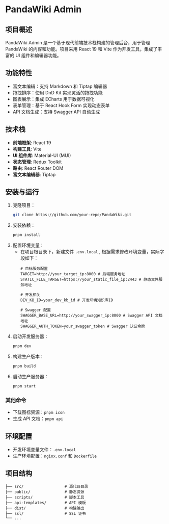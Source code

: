 # PandaWiki Admin

## 项目概述

PandaWiki Admin 是一个基于现代前端技术栈构建的管理后台，用于管理 PandaWiki 的内容和功能。项目采用 React 19 和 Vite 作为开发工具，集成了丰富的 UI 组件和编辑器功能。

## 功能特性

- 富文本编辑：支持 Markdown 和 Tiptap 编辑器
- 拖拽排序：使用 DnD Kit 实现灵活的拖拽功能
- 图表展示：集成 ECharts 用于数据可视化
- 表单管理：基于 React Hook Form 实现动态表单
- API 文档生成：支持 Swagger API 自动生成

## 技术栈

- **前端框架**: React 19
- **构建工具**: Vite
- **UI 组件库**: Material-UI (MUI)
- **状态管理**: Redux Toolkit
- **路由**: React Router DOM
- **富文本编辑器**: Tiptap

## 安装与运行

1. 克隆项目：
   ```bash
   git clone https://github.com/your-repo/PandaWiki.git
   ```
2. 安装依赖：
   ```bash
   pnpm install
   ```
3. 配置环境变量：
   - 在项目根目录下，新建文件 `.env.local` , 根据需求修改环境变量，实际字段如下：
     ```env
     # 目标服务配置
     TARGET=http://your_target_ip:8000 # 后端服务地址
     STATIC_FILE_TARGET=https://your_static_file_ip:2443 # 静态文件服务地址

     # 开发相关
     DEV_KB_ID=your_dev_kb_id # 开发环境知识库ID

     # Swagger 配置
     SWAGGER_BASE_URL=http://your_swagger_ip:8000 # Swagger API 文档地址
     SWAGGER_AUTH_TOKEN=your_swagger_token # Swagger 认证令牌
     ```
4. 启动开发服务器：
   ```bash
   pnpm dev
   ```
5. 构建生产版本：
   ```bash
   pnpm build
   ```
6. 启动生产服务器：
   ```bash
   pnpm start
   ```

### 其他命令

- 下载图标资源：`pnpm icon`
- 生成 API 文档：`pnpm api`

## 环境配置

- 开发环境变量文件：`.env.local`
- 生产环境配置：`nginx.conf` 和 `Dockerfile`

## 项目结构

```
├── src/                  # 源代码目录
├── public/               # 静态资源
├── scripts/              # 脚本工具
├── api-templates/        # API 模板
├── dist/                 # 构建输出
├── ssl/                  # SSL 证书
└── ...
```
